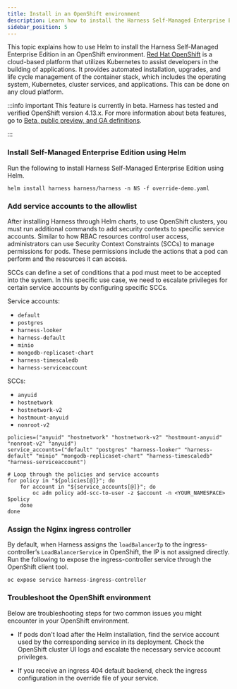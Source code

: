 ```yaml
---
title: Install in an OpenShift environment
description: Learn how to install the Harness Self-Managed Enterprise Edition using Helm in an OpenShift environment.
sidebar_position: 5
---
```


This topic explains how to use Helm to install the Harness Self-Managed Enterprise Edition in an OpenShift environment. [Red Hat OpenShift](https://www.redhat.com/en/technologies/cloud-computing/openshift) is a cloud-based platform that utilizes Kubernetes to assist developers in the building of applications. It provides automated installation, upgrades, and life cycle management of the container stack, which includes the operating system, Kubernetes, cluster services, and applications. This can be done on any cloud platform.

:::info important
This feature is currently in beta. Harness has tested and verified OpenShift version 4.13.x. For more information about beta features, go to [Beta, public preview, and GA definitions](/docs/get-started/beta-preview-ga/).

:::

### Install Self-Managed Enterprise Edition using Helm

Run the following to install Harness Self-Managed Enterprise Edition using Helm.

```
helm install harness harness/harness -n NS -f override-demo.yaml 
```

### Add service accounts to the allowlist

After installing Harness through Helm charts, to use OpenShift clusters, you must run additional commands to add security contexts to specific service accounts. Similar to how RBAC resources control user access, administrators can use Security Context Constraints (SCCs) to manage permissions for pods. These permissions include the actions that a pod can perform and the resources it can access. 

SCCs can define a set of conditions that a pod must meet to be accepted into the system. In this specific use case, we need to escalate privileges for certain service accounts by configuring specific SCCs.

Service accounts:
- `default`
- `postgres`
- `harness-looker`
- `harness-default`
- `minio`
- `mongodb-replicaset-chart`
- `harness-timescaledb`
- `harness-serviceaccount`

SCCs:
- `anyuid`
- `hostnetwork`
- `hostnetwork-v2`
- `hostmount-anyuid`
- `nonroot-v2`

```
policies=("anyuid" "hostnetwork" "hostnetwork-v2" "hostmount-anyuid" "nonroot-v2" "anyuid")
service_accounts=("default" "postgres" "harness-looker" "harness-default" "minio" "mongodb-replicaset-chart" "harness-timescaledb" "harness-serviceaccount")

# Loop through the policies and service accounts
for policy in "${policies[@]}"; do
    for account in "${service_accounts[@]}"; do
        oc adm policy add-scc-to-user -z $account -n <YOUR_NAMESPACE> $policy
    done
done
```

### Assign the Nginx ingress controller

By default, when Harness assigns the `loadBalancerIp` to the ingress-controller’s `LoadBalancerService` in OpenShift, the IP is not assigned directly. Run the following to expose the ingress-controller service through the OpenShift client tool.

```
oc expose service harness-ingress-controller
```

### Troubleshoot the OpenShift environment

Below are troubleshooting steps for two common issues you might encounter in your OpenShift environment.

- If pods don't load after the Helm installation, find the service account used by the corresponding service in its deployment. Check the OpenShift cluster UI logs and escalate the necessary service account privileges.

- If you receive an ingress 404 default backend, check the ingress configuration in the override file of your service. 

